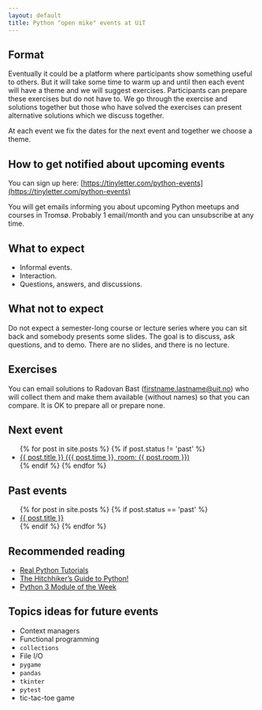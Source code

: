 ```yaml
---
layout: default
title: Python "open mike" events at UiT
---
```


## Format

Eventually it could be a platform where participants show something useful to
others. But it will take some time to warm up and until then each event will
have a theme and we will suggest exercises. Participants can prepare these
exercises but do not have to.  We go through the exercise and solutions
together but those who have solved the exercises can present alternative
solutions which we discuss together.

At each event we fix the dates for the next event and together we choose a
theme.


## How to get notified about upcoming events

You can sign up here:
[https://tinyletter.com/python-events](https://tinyletter.com/python-events)

You will get emails informing you about upcoming Python meetups and courses in
Tromsø. Probably 1 email/month and you can unsubscribe at any time.


## What to expect

- Informal events.
- Interaction.
- Questions, answers, and discussions.


## What not to expect

Do not expect a semester-long course or lecture series
where you can sit back and somebody presents some slides. The goal is
to discuss, ask questions, and to demo. There are no slides, and there is no lecture.


## Exercises

You can email solutions to Radovan Bast (firstname.lastname@uit.no) who will
collect them and make them available (without names) so that you can
compare. It is OK to prepare all or prepare none.


## Next event

<ul>
  {% for post in site.posts %}
    {% if post.status != 'past' %}
      <li>
        <a href="{{ post.url | prepend:site.baseurl }}">{{ post.title }} ({{ post.time }}, room: {{ post.room }})</a>
      </li>
    {% endif %}
  {% endfor %}
</ul>


## Past events

<ul>
  {% for post in site.posts %}
    {% if post.status == 'past' %}
      <li>
        <a href="{{ post.url | prepend:site.baseurl }}">{{ post.title }}</a>
      </li>
    {% endif %}
  {% endfor %}
</ul>


## Recommended reading

- [Real Python Tutorials](https://realpython.com)
- [The Hitchhiker’s Guide to Python!](https://docs.python-guide.org)
- [Python 3 Module of the Week](https://pymotw.com/3/)


## Topics ideas for future events

- Context managers
- Functional programming
- `collections`
- File I/O
- `pygame`
- `pandas`
- `tkinter`
- `pytest`
- tic-tac-toe game

